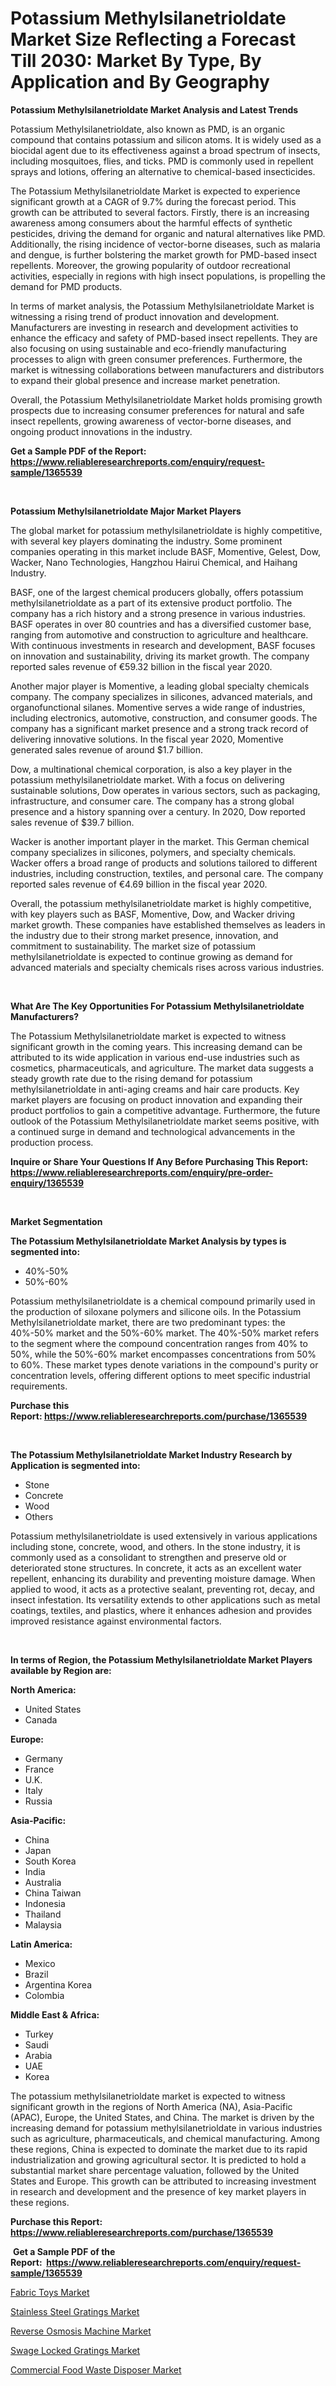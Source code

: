 <p><h1>Potassium Methylsilanetrioldate Market Size Reflecting a Forecast Till 2030: Market By Type, By Application and By Geography</h1></p><p><strong>Potassium Methylsilanetrioldate Market Analysis and Latest Trends</strong></p>
<p><p>Potassium Methylsilanetrioldate, also known as PMD, is an organic compound that contains potassium and silicon atoms. It is widely used as a biocidal agent due to its effectiveness against a broad spectrum of insects, including mosquitoes, flies, and ticks. PMD is commonly used in repellent sprays and lotions, offering an alternative to chemical-based insecticides.</p><p>The Potassium Methylsilanetrioldate Market is expected to experience significant growth at a CAGR of 9.7% during the forecast period. This growth can be attributed to several factors. Firstly, there is an increasing awareness among consumers about the harmful effects of synthetic pesticides, driving the demand for organic and natural alternatives like PMD. Additionally, the rising incidence of vector-borne diseases, such as malaria and dengue, is further bolstering the market growth for PMD-based insect repellents. Moreover, the growing popularity of outdoor recreational activities, especially in regions with high insect populations, is propelling the demand for PMD products.</p><p>In terms of market analysis, the Potassium Methylsilanetrioldate Market is witnessing a rising trend of product innovation and development. Manufacturers are investing in research and development activities to enhance the efficacy and safety of PMD-based insect repellents. They are also focusing on using sustainable and eco-friendly manufacturing processes to align with green consumer preferences. Furthermore, the market is witnessing collaborations between manufacturers and distributors to expand their global presence and increase market penetration.</p><p>Overall, the Potassium Methylsilanetrioldate Market holds promising growth prospects due to increasing consumer preferences for natural and safe insect repellents, growing awareness of vector-borne diseases, and ongoing product innovations in the industry.</p></p>
<p><strong>Get a Sample PDF of the Report:&nbsp; <a href="https://www.reliableresearchreports.com/enquiry/request-sample/1365539">https://www.reliableresearchreports.com/enquiry/request-sample/1365539</a></strong></p>
<p>&nbsp;</p>
<p><strong>Potassium Methylsilanetrioldate Major Market Players</strong></p>
<p><p>The global market for potassium methylsilanetrioldate is highly competitive, with several key players dominating the industry. Some prominent companies operating in this market include BASF, Momentive, Gelest, Dow, Wacker, Nano Technologies, Hangzhou Hairui Chemical, and Haihang Industry.</p><p>BASF, one of the largest chemical producers globally, offers potassium methylsilanetrioldate as a part of its extensive product portfolio. The company has a rich history and a strong presence in various industries. BASF operates in over 80 countries and has a diversified customer base, ranging from automotive and construction to agriculture and healthcare. With continuous investments in research and development, BASF focuses on innovation and sustainability, driving its market growth. The company reported sales revenue of €59.32 billion in the fiscal year 2020.</p><p>Another major player is Momentive, a leading global specialty chemicals company. The company specializes in silicones, advanced materials, and organofunctional silanes. Momentive serves a wide range of industries, including electronics, automotive, construction, and consumer goods. The company has a significant market presence and a strong track record of delivering innovative solutions. In the fiscal year 2020, Momentive generated sales revenue of around $1.7 billion.</p><p>Dow, a multinational chemical corporation, is also a key player in the potassium methylsilanetrioldate market. With a focus on delivering sustainable solutions, Dow operates in various sectors, such as packaging, infrastructure, and consumer care. The company has a strong global presence and a history spanning over a century. In 2020, Dow reported sales revenue of $39.7 billion.</p><p>Wacker is another important player in the market. This German chemical company specializes in silicones, polymers, and specialty chemicals. Wacker offers a broad range of products and solutions tailored to different industries, including construction, textiles, and personal care. The company reported sales revenue of €4.69 billion in the fiscal year 2020.</p><p>Overall, the potassium methylsilanetrioldate market is highly competitive, with key players such as BASF, Momentive, Dow, and Wacker driving market growth. These companies have established themselves as leaders in the industry due to their strong market presence, innovation, and commitment to sustainability. The market size of potassium methylsilanetrioldate is expected to continue growing as demand for advanced materials and specialty chemicals rises across various industries.</p></p>
<p>&nbsp;</p>
<p><strong>What Are The Key Opportunities For Potassium Methylsilanetrioldate Manufacturers?</strong></p>
<p><p>The Potassium Methylsilanetrioldate market is expected to witness significant growth in the coming years. This increasing demand can be attributed to its wide application in various end-use industries such as cosmetics, pharmaceuticals, and agriculture. The market data suggests a steady growth rate due to the rising demand for potassium methylsilanetrioldate in anti-aging creams and hair care products. Key market players are focusing on product innovation and expanding their product portfolios to gain a competitive advantage. Furthermore, the future outlook of the Potassium Methylsilanetrioldate market seems positive, with a continued surge in demand and technological advancements in the production process.</p></p>
<p><strong>Inquire or Share Your Questions If Any Before Purchasing This Report: <a href="https://www.reliableresearchreports.com/enquiry/pre-order-enquiry/1365539">https://www.reliableresearchreports.com/enquiry/pre-order-enquiry/1365539</a></strong></p>
<p>&nbsp;</p>
<p><strong>Market Segmentation</strong></p>
<p><strong>The Potassium Methylsilanetrioldate Market Analysis by types is segmented into:</strong></p>
<p><ul><li>40%-50%</li><li>50%-60%</li></ul></p>
<p><p>Potassium methylsilanetrioldate is a chemical compound primarily used in the production of siloxane polymers and silicone oils. In the Potassium Methylsilanetrioldate market, there are two predominant types: the 40%-50% market and the 50%-60% market. The 40%-50% market refers to the segment where the compound concentration ranges from 40% to 50%, while the 50%-60% market encompasses concentrations from 50% to 60%. These market types denote variations in the compound's purity or concentration levels, offering different options to meet specific industrial requirements.</p></p>
<p><strong>Purchase this Report:&nbsp;<a href="https://www.reliableresearchreports.com/purchase/1365539">https://www.reliableresearchreports.com/purchase/1365539</a></strong></p>
<p>&nbsp;</p>
<p><strong>The Potassium Methylsilanetrioldate Market Industry Research by Application is segmented into:</strong></p>
<p><ul><li>Stone</li><li>Concrete</li><li>Wood</li><li>Others</li></ul></p>
<p><p>Potassium methylsilanetrioldate is used extensively in various applications including stone, concrete, wood, and others. In the stone industry, it is commonly used as a consolidant to strengthen and preserve old or deteriorated stone structures. In concrete, it acts as an excellent water repellent, enhancing its durability and preventing moisture damage. When applied to wood, it acts as a protective sealant, preventing rot, decay, and insect infestation. Its versatility extends to other applications such as metal coatings, textiles, and plastics, where it enhances adhesion and provides improved resistance against environmental factors.</p></p>
<p>&nbsp;</p>
<p><strong>In terms of Region, the Potassium Methylsilanetrioldate Market Players available by Region are:</strong></p>
<p>
    <p> <strong> North America: </strong>
        <ul>
            <li>United States</li>
            <li>Canada</li>
        </ul>
        </p> 
    <p> <strong> Europe: </strong>
        <ul>
            <li>Germany</li>
            <li>France</li>
            <li>U.K.</li>
            <li>Italy</li>
            <li>Russia</li>
        </ul>
        </p> 
    <p> <strong> Asia-Pacific: </strong>
        <ul>
            <li>China</li>
            <li>Japan</li>
            <li>South Korea</li>
            <li>India</li>
            <li>Australia</li>
            <li>China Taiwan</li>
            <li>Indonesia</li>
            <li>Thailand</li>
            <li>Malaysia</li>
        </ul>
        </p> 
    <p> <strong> Latin America: </strong>
        <ul>
            <li>Mexico</li>
            <li>Brazil</li>
            <li>Argentina Korea</li>
            <li>Colombia</li>
        </ul>
        </p> 
    <p> <strong> Middle East & Africa: </strong>
        <ul>
            <li>Turkey</li>
            <li>Saudi</li>
            <li>Arabia</li>
            <li>UAE</li>
            <li>Korea</li>
        </ul>
    </p>
    </p>
<p><p>The potassium methylsilanetrioldate market is expected to witness significant growth in the regions of North America (NA), Asia-Pacific (APAC), Europe, the United States, and China. The market is driven by the increasing demand for potassium methylsilanetrioldate in various industries such as agriculture, pharmaceuticals, and chemical manufacturing. Among these regions, China is expected to dominate the market due to its rapid industrialization and growing agricultural sector. It is predicted to hold a substantial market share percentage valuation, followed by the United States and Europe. This growth can be attributed to increasing investment in research and development and the presence of key market players in these regions.</p></p>
<p><strong>Purchase this Report: <a href="https://www.reliableresearchreports.com/purchase/1365539">https://www.reliableresearchreports.com/purchase/1365539</a></strong></p>
<p>&nbsp;<strong>Get a Sample PDF of the Report:&nbsp;&nbsp;<a href="https://www.reliableresearchreports.com/enquiry/request-sample/1365539">https://www.reliableresearchreports.com/enquiry/request-sample/1365539</a></strong></p>
<p><strong></strong></p>
<p><p><a href="https://medium.com/@isomjohnson/fabric-toys-market-size-growth-forecast-2023-2030-2a788011701b">Fabric Toys Market</a></p><p><a href="https://github.com/Chiragrp25/Market-Research-Report-List-1/blob/main/stainless-steel-gratings-market.md">Stainless Steel Gratings Market</a></p><p><a href="https://www.linkedin.com/pulse/reverse-osmosis-machine-market-share-amp-new-trends-analysis-qvjdc/">Reverse Osmosis Machine Market</a></p><p><a href="https://github.com/YashRP12/Market-Research-Report-List-1/blob/main/swage-locked-gratings-market.md">Swage Locked Gratings Market</a></p><p><a href="https://www.linkedin.com/pulse/commercial-food-waste-disposer-market-challenges-opportunities-3vvmc/">Commercial Food Waste Disposer Market</a></p></p>